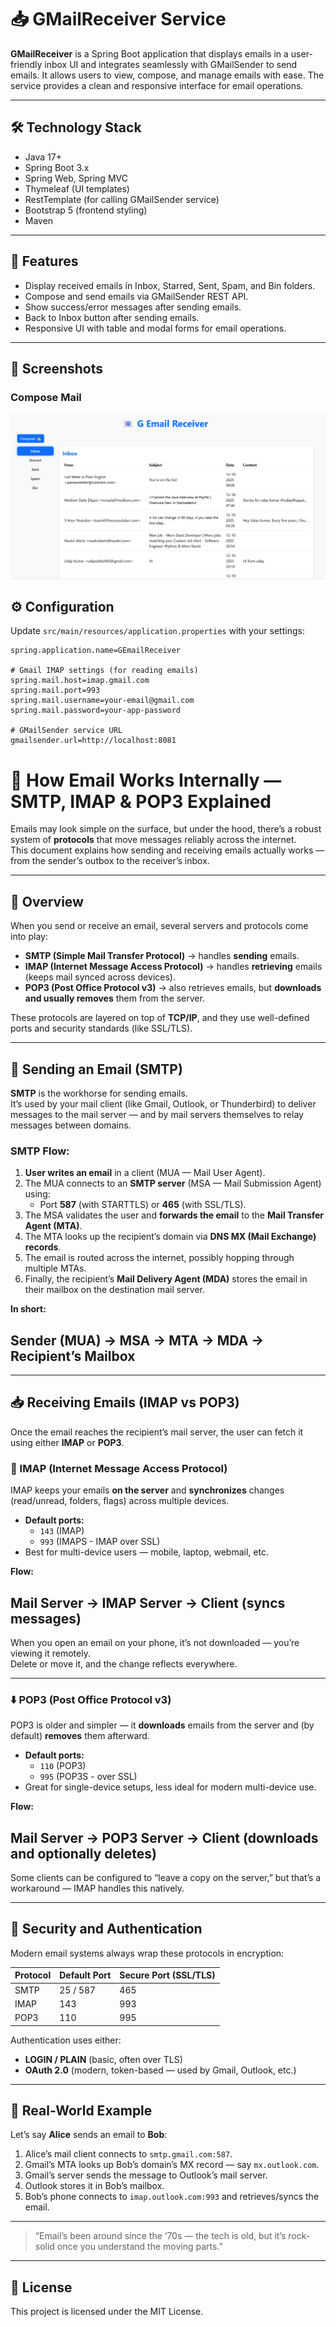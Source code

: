 # 📥 GMailReceiver Service

**GMailReceiver** is a Spring Boot application that displays emails in a user-friendly inbox UI and integrates seamlessly with GMailSender to send emails. It allows users to view, compose, and manage emails with ease. The service provides a clean and responsive interface for email operations.

---

## 🛠️ Technology Stack

- Java 17+
- Spring Boot 3.x
- Spring Web, Spring MVC
- Thymeleaf (UI templates)
- RestTemplate (for calling GMailSender service)
- Bootstrap 5 (frontend styling)
- Maven

---

## 🔹 Features

- Display received emails in Inbox, Starred, Sent, Spam, and Bin folders.
- Compose and send emails via GMailSender REST API.
- Show success/error messages after sending emails.
- Back to Inbox button after sending emails.
- Responsive UI with table and modal forms for email operations.

---
## 📸 Screenshots
### Compose Mail
![Compose Page](./gmailReceiver.png)

## ⚙️ Configuration

Update `src/main/resources/application.properties` with your settings:

```properties
spring.application.name=GEmailReceiver

# Gmail IMAP settings (for reading emails)
spring.mail.host=imap.gmail.com
spring.mail.port=993
spring.mail.username=your-email@gmail.com
spring.mail.password=your-app-password

# GMailSender service URL
gmailsender.url=http://localhost:8081
```

# 📧 How Email Works Internally — SMTP, IMAP & POP3 Explained

Emails may look simple on the surface, but under the hood, there’s a robust system of **protocols** that move messages reliably across the internet.  
This document explains how sending and receiving emails actually works — from the sender’s outbox to the receiver’s inbox.

---

## 🧭 Overview

When you send or receive an email, several servers and protocols come into play:

- **SMTP (Simple Mail Transfer Protocol)** → handles **sending** emails.
- **IMAP (Internet Message Access Protocol)** → handles **retrieving** emails (keeps mail synced across devices).
- **POP3 (Post Office Protocol v3)** → also retrieves emails, but **downloads and usually removes** them from the server.

These protocols are layered on top of **TCP/IP**, and they use well-defined ports and security standards (like SSL/TLS).

---

## 🚀 Sending an Email (SMTP)

**SMTP** is the workhorse for sending emails.  
It’s used by your mail client (like Gmail, Outlook, or Thunderbird) to deliver messages to the mail server — and by mail servers themselves to relay messages between domains.

### SMTP Flow:

1. **User writes an email** in a client (MUA — Mail User Agent).
2. The MUA connects to an **SMTP server** (MSA — Mail Submission Agent) using:
    - Port **587** (with STARTTLS) or **465** (with SSL/TLS).
3. The MSA validates the user and **forwards the email** to the **Mail Transfer Agent (MTA)**.
4. The MTA looks up the recipient’s domain via **DNS MX (Mail Exchange) records**.
5. The email is routed across the internet, possibly hopping through multiple MTAs.
6. Finally, the recipient’s **Mail Delivery Agent (MDA)** stores the email in their mailbox on the destination mail server.

**In short:**

## Sender (MUA) → MSA → MTA → MDA → Recipient’s Mailbox


---

## 📥 Receiving Emails (IMAP vs POP3)

Once the email reaches the recipient’s mail server, the user can fetch it using either **IMAP** or **POP3**.

### 🔄 IMAP (Internet Message Access Protocol)

IMAP keeps your emails **on the server** and **synchronizes** changes (read/unread, folders, flags) across multiple devices.

- **Default ports:**
    - `143` (IMAP)
    - `993` (IMAPS - IMAP over SSL)
- Best for multi-device users — mobile, laptop, webmail, etc.

**Flow:**

## Mail Server → IMAP Server → Client (syncs messages)


When you open an email on your phone, it’s not downloaded — you’re viewing it remotely.  
Delete or move it, and the change reflects everywhere.

---

### ⬇️ POP3 (Post Office Protocol v3)

POP3 is older and simpler — it **downloads** emails from the server and (by default) **removes** them afterward.

- **Default ports:**
    - `110` (POP3)
    - `995` (POP3S - over SSL)
- Great for single-device setups, less ideal for modern multi-device use.

**Flow:**
## Mail Server → POP3 Server → Client (downloads and optionally deletes)


Some clients can be configured to “leave a copy on the server,” but that’s a workaround — IMAP handles this natively.

---

## 🔐 Security and Authentication

Modern email systems always wrap these protocols in encryption:

| Protocol | Default Port | Secure Port (SSL/TLS) |
|-----------|---------------|-----------------------|
| SMTP      | 25 / 587      | 465                  |
| IMAP      | 143           | 993                  |
| POP3      | 110           | 995                  |

Authentication uses either:
- **LOGIN / PLAIN** (basic, often over TLS)
- **OAuth 2.0** (modern, token-based — used by Gmail, Outlook, etc.)

---

## 📡 Real-World Example

Let’s say **Alice** sends an email to **Bob**:

1. Alice’s mail client connects to `smtp.gmail.com:587`.
2. Gmail’s MTA looks up Bob’s domain’s MX record — say `mx.outlook.com`.
3. Gmail’s server sends the message to Outlook’s mail server.
4. Outlook stores it in Bob’s mailbox.
5. Bob’s phone connects to `imap.outlook.com:993` and retrieves/syncs the email.


---

> “Email’s been around since the ‘70s — the tech is old, but it’s rock-solid once you understand the moving parts.”

---


## 📜 License
This project is licensed under the MIT License.


